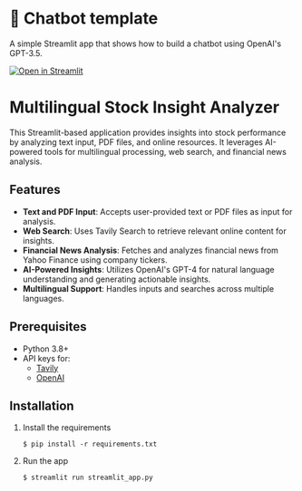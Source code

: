 # 💬 Chatbot template

A simple Streamlit app that shows how to build a chatbot using OpenAI's GPT-3.5.

[![Open in Streamlit](https://static.streamlit.io/badges/streamlit_badge_black_white.svg)](https://tavily-finance-chatbot.streamlit.app/)




# Multilingual Stock Insight Analyzer

This Streamlit-based application provides insights into stock performance by analyzing text input, PDF files, and online resources. It leverages AI-powered tools for multilingual processing, web search, and financial news analysis.

## Features

- **Text and PDF Input**: Accepts user-provided text or PDF files as input for analysis.
- **Web Search**: Uses Tavily Search to retrieve relevant online content for insights.
- **Financial News Analysis**: Fetches and analyzes financial news from Yahoo Finance using company tickers.
- **AI-Powered Insights**: Utilizes OpenAI's GPT-4 for natural language understanding and generating actionable insights.
- **Multilingual Support**: Handles inputs and searches across multiple languages.

## Prerequisites

- Python 3.8+
- API keys for:
  - [Tavily](https://tavily.com/)
  - [OpenAI](https://openai.com/)

## Installation

1. Install the requirements

   ```
   $ pip install -r requirements.txt
   ```

2. Run the app

   ```
   $ streamlit run streamlit_app.py
   ```
